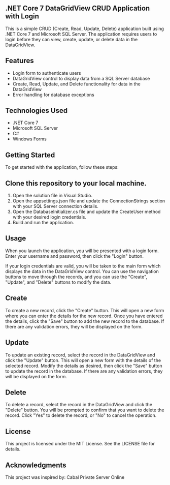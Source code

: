 ## .NET Core 7 DataGridView CRUD Application with Login
This is a simple CRUD (Create, Read, Update, Delete) application built using .NET Core 7 and Microsoft SQL Server. The application requires users to login before they can view, create, update, or delete data in the DataGridView.

## Features
- Login form to authenticate users
- DataGridView control to display data from a SQL Server database
- Create, Read, Update, and Delete functionality for data in the DataGridView
- Error handling for database exceptions

## Technologies Used
- .NET Core 7
- Microsoft SQL Server
- C#
- Windows Forms

## Getting Started
To get started with the application, follow these steps:

## Clone this repository to your local machine.
1. Open the solution file in Visual Studio.
2. Open the appsettings.json file and update the ConnectionStrings section with your SQL Server connection details.
3. Open the DatabaseInitializer.cs file and update the CreateUser method with your desired login credentials.
4. Build and run the application.

## Usage
When you launch the application, you will be presented with a login form. Enter your username and password, then click the "Login" button.

If your login credentials are valid, you will be taken to the main form which displays the data in the DataGridView control. You can use the navigation buttons to move through the records, and you can use the "Create", "Update", and "Delete" buttons to modify the data.

## Create
To create a new record, click the "Create" button. This will open a new form where you can enter the details for the new record. Once you have entered the details, click the "Save" button to add the new record to the database. If there are any validation errors, they will be displayed on the form.

## Update
To update an existing record, select the record in the DataGridView and click the "Update" button. This will open a new form with the details of the selected record. Modify the details as desired, then click the "Save" button to update the record in the database. If there are any validation errors, they will be displayed on the form.

## Delete
To delete a record, select the record in the DataGridView and click the "Delete" button. You will be prompted to confirm that you want to delete the record. Click "Yes" to delete the record, or "No" to cancel the operation.

## License
This project is licensed under the MIT License. See the LICENSE file for details.

## Acknowledgments
This project was inspired by: Cabal Private Server Online
